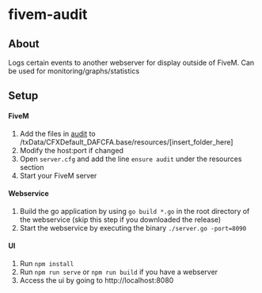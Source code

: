 # fivem-audit

## About
Logs certain events to another webserver for display outside of FiveM. Can be used for monitoring/graphs/statistics

## Setup
#### FiveM
1. Add the files in [audit](https://github.com/Jepzter/fivem-audit/tree/main/audit) to /txData/CFXDefault_DAFCFA.base/resources/[insert_folder_here]
2. Modify the host:port if changed
3. Open `server.cfg` and add the line `ensure audit` under the resources section
4. Start your FiveM server

#### Webservice
1. Build the go application by using `go build *.go` in the root directory of the webservice (skip this step if you downloaded the release)
2. Start the webservice by executing the binary `./server.go -port=8090`

#### UI 
1. Run `npm install`
2. Run `npm run serve` or `npm run build` if you have a webserver
3. Access the ui by going to http://localhost:8080
